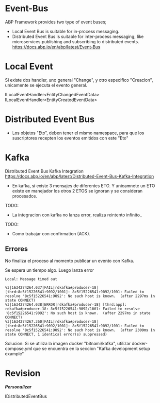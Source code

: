 # Event-Bus

ABP Framework provides two type of event buses;

- Local Event Bus is suitable for in-process messaging.
- Distributed Event Bus is suitable for inter-process messaging, like microservices publishing and subscribing to distributed events.
https://docs.abp.io/en/abp/latest/Event-Bus


# Local Event

Si existe dos handler, uno general "Change", y otro especifico "Creacion", unicamente se ejecuta el evento general. 

ILocalEventHandler<EntityChangedEventData<Plantilla>>
ILocalEventHandler<EntityCreatedEventData<Plantilla>>

# Distributed Event Bus


- Los objetos "Eto", deben tener el mismo namespace, para que los suscriptores recepten los eventos emitidos con este "Eto" 


# Kafka 

Distributed Event Bus Kafka Integration
https://docs.abp.io/en/abp/latest/Distributed-Event-Bus-Kafka-Integration

- En kafka, si existe 3 mensajes de diferentes ETO. Y unicamnete un ETO existe en manejador los otros 2 ETOS se ignoran y se consideran procesados. 

TODO:
- La integracion con kafka no lanza error, realiza reintento infinito.. 


TODO:
- Como trabajar con  confirmation (ACK).  



Errores
------------------------

No finaliza el proceso al momento publicar un evento con Kafka.

Se espera un tiempo algo. 
Luego lanza error 
```
Local: Message timed out
```

```
%3|1634274264.037|FAIL|rdkafka#producer-18| [thrd:8c5f15226541:9092/1001]: 8c5f15226541:9092/1001: Failed to resolve '8c5f15226541:9092': No such host is known.  (after 2297ms in state CONNECT)
%3|1634274264.038|ERROR|rdkafka#producer-18| [thrd:app]: rdkafka#producer-18: 8c5f15226541:9092/1001: Failed to resolve '8c5f15226541:9092': No such host is known.  (after 2297ms in state CONNECT)
%3|1634274267.360|FAIL|rdkafka#producer-18| [thrd:8c5f15226541:9092/1001]: 8c5f15226541:9092/1001: Failed to resolve '8c5f15226541:9092': No such host is known.  (after 2309ms in state CONNECT, 1 identical error(s) suppressed)
```

Solucion:
Si se utiliza la imagen docker "bitnami/kafka", utilizar docker-compose.yml que se encuentra en la seccion  "Kafka development setup example"



# Revision

***Personalizar***

IDistributedEventBus 